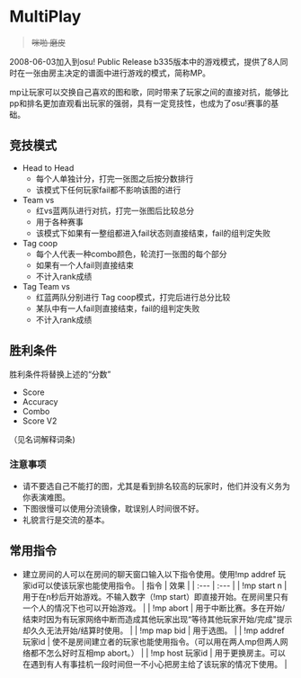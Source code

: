 # MultiPlay

> ~~咪啪 磨皮~~

2008-06-03加入到osu! Public Release b335版本中的游戏模式，提供了8人同时在一张由房主决定的谱面中进行游戏的模式，简称MP。

mp让玩家可以交换自己喜欢的图和歌，同时带来了玩家之间的直接对抗，能够比pp和排名更加直观看出玩家的强弱，具有一定竞技性，也成为了osu!赛事的基础。

## 竞技模式

* Head to Head
  * 每个人单独计分，打完一张图之后按分数排行
  * 该模式下任何玩家fail都不影响该图的进行
* Team vs
  * 红vs蓝两队进行对抗，打完一张图后比较总分
  * 用于各种赛事
  * 该模式下如果有一整组都进入fail状态则直接结束，fail的组判定失败
* Tag coop
  * 每个人代表一种combo颜色，轮流打一张图的每个部分
  * 如果有一个人fail则直接结束
  * 不计入rank成绩
* Tag Team vs
  * 红蓝两队分别进行 Tag coop模式，打完后进行总分比较
  * 某队中有一人fail则直接结束，fail的组判定失败
  * 不计入rank成绩

## 胜利条件

胜利条件将替换上述的“分数”

* Score
* Accuracy
* Combo
* Score V2

（见名词解释词条\)

### 注意事项

* 请不要选自己不能打的图，尤其是看到排名较高的玩家时，他们并没有义务为你表演难图。
* 下图很慢可以使用分流镜像，耽误别人时间很不好。
* 礼貌言行是交流的基本。

## 常用指令

* 建立房间的人可以在房间的聊天窗口输入以下指令使用。使用!mp addref 玩家id可以使该玩家也能使用指令。
| 指令 | 效果 |
| :--- | :--- |
| !mp start n | 用于在n秒后开始游戏。不输入数字（!mp start）即直接开始。在房间里只有一个人的情况下也可以开始游戏。 |
| !mp abort | 用于中断比赛。多在开始/结束时因为有玩家网络中断而造成其他玩家出现“等待其他玩家开始/完成"提示却久久无法开始/结算时使用。 |
| !mp map bid | 用于选图。 |
| !mp addref 玩家id | 使不是房间建立者的玩家也能使用指令。（可以用在两人mp但两人网络都不怎么好时互相mp abort。） |
| !mp host 玩家id | 用于更换房主。可以在遇到有人有事挂机一段时间但一不小心把房主给了该玩家的情况下使用。 |
